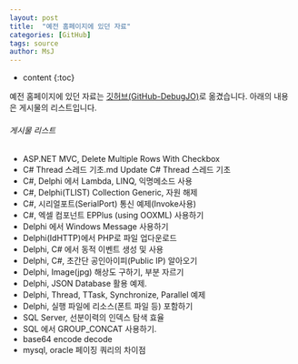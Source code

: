 ```yaml
---
layout: post
title:  "예전 홈페이지에 있던 자료"
categories: [GitHub]
tags: source
author: MsJ
---
```


* content
{:toc}

예전 홈페이지에 있던 자료는 [깃허브(GitHub-DebugJO)](https://github.com/DebugJO/HelloWorldSample/tree/master/DevSource/MSJO)로 옮겼습니다. 아래의 내용은 게시물의 리스트입니다.





###### 게시물 리스트
* ASP.NET MVC, Delete Multiple Rows With Checkbox
* C# Thread 스레드 기초.md	Update C# Thread 스레드 기초
* C#, Delphi 에서 Lambda, LINQ, 익명메소드 사용
* C#, Delphi(TLIST) Collection Generic, 자원 해제
* C#, 시리얼포트(SerialPort) 통신 예제(Invoke사용)
* C#, 엑셀 컴포넌트 EPPlus (using OOXML) 사용하기
* Delphi 에서 Windows Message 사용하기
* Delphi(IdHTTP)에서 PHP로 파일 업다운로드
* Delphi, C# 에서 동적 이벤트 생성 및 사용
* Delphi, C#, 초간단 공인아이피(Public IP) 알아오기
* Delphi, Image(jpg) 해상도 구하기, 부분 자르기
* Delphi, JSON Database 활용 예제.
* Delphi, Thread, TTask, Synchronize, Parallel 예제
* Delphi, 실행 파일에 리소스(폰트 파일 등) 포함하기
* SQL Server, 선분이력의 인덱스 탐색 효율
* SQL 에서 GROUP_CONCAT 사용하기.
* base64 encode decode
* mysql, oracle 페이징 쿼리의 차이점
